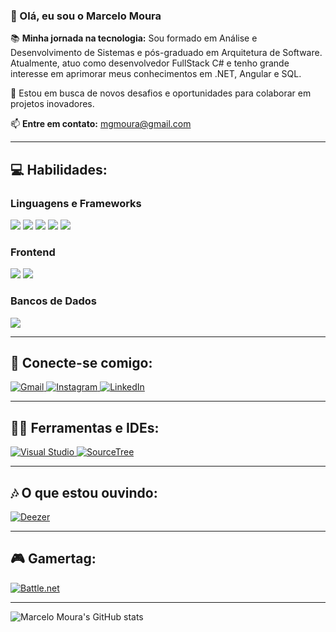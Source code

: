 ### 🧔 Olá, eu sou o Marcelo Moura

📚 **Minha jornada na tecnologia:**
Sou formado em Análise e Desenvolvimento de Sistemas e pós-graduado em Arquitetura de Software. Atualmente, atuo como desenvolvedor FullStack C# e tenho grande interesse em aprimorar meus conhecimentos em .NET, Angular e SQL.

👀 Estou em busca de novos desafios e oportunidades para colaborar em projetos inovadores.

📫 **Entre em contato:** mgmoura@gmail.com

---

## 💻 Habilidades:

### Linguagens e Frameworks
![](https://img.shields.io/badge/C%23-239120?style=for-the-badge&logo=c-sharp&logoColor=white)
![](https://img.shields.io/badge/Java-ED8B00?style=for-the-badge&logo=openjdk&logoColor=white)
![](https://img.shields.io/badge/Spring-6DB33F?style=for-the-badge&logo=spring&logoColor=white)
![](https://img.shields.io/badge/.NET-512BD4?style=for-the-badge&logo=dotnet&logoColor=white)
![](https://img.shields.io/badge/Angular-DD0031?style=for-the-badge&logo=angular&logoColor=white)

### Frontend
![](https://img.shields.io/badge/TypeScript-007ACC?style=for-the-badge&logo=typescript&logoColor=white)
![](https://img.shields.io/badge/Bootstrap-563D7C?style=for-the-badge&logo=bootstrap&logoColor=white)

### Bancos de Dados
![](https://img.shields.io/badge/SQL-025E8C?style=for-the-badge&logo=sql&logoColor=white)

---

## 📱 Conecte-se comigo:

<a href="mailto:mgmoura@gmail.com" target="_blank">
  <img src="https://img.shields.io/badge/Gmail-D14836?style=for-the-badge&logo=gmail&logoColor=white" alt="Gmail" />
</a>

<a href="https://instagram.com/mgmoura" target="_blank">
  <img src="https://img.shields.io/badge/Instagram-E4405F?style=for-the-badge&logo=instagram&logoColor=white" alt="Instagram" />
</a>

<a href="https://www.linkedin.com/in/marcelogmoura/" target="_blank">
  <img src="https://img.shields.io/badge/linkedin-%230077B5.svg?style=for-the-badge&logo=linkedin&logoColor=white" alt="LinkedIn" />
</a>

---

## 👩‍💻 Ferramentas e IDEs:

<a href="#" target="_blank">
  <img src="https://img.shields.io/badge/Visual%20Studio-5C2D91.svg?style=for-the-badge&logo=visual-studio&logoColor=white" alt="Visual Studio" />
</a>
<a href="https://www.sourcetreeapp.com/" target="_blank">
  <img src="https://img.shields.io/badge/SourceTree-0052CC?style=for-the-badge&logo=sourcetree&logoColor=white" alt="SourceTree" />
</a>

---

## 🎶 O que estou ouvindo:

<a href="https://link.deezer.com/s/30KYl1TN5oE1zZagcLy9w" target="_blank">
  <img src="https://img.shields.io/badge/Deezer-FEAA2D?style=for-the-badge&logo=deezer&logoColor=white" alt="Deezer" />
</a>

---

## 🎮 Gamertag:

<a href="DEHUMANIZER#1109" target="_blank">
  <img src="https://img.shields.io/badge/Battle.net-000?style=for-the-badge&logo=battle.net&logoColor=148EFF" alt="Battle.net" />
</a>

---

![Marcelo Moura's GitHub stats](https://github-readme-stats.vercel.app/api?username=marcelogmoura&show_icons=true&theme=merko)
